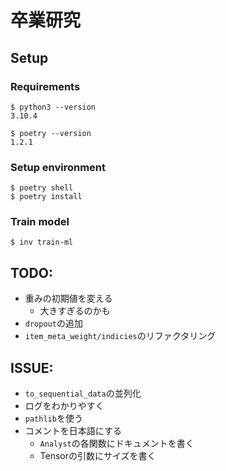 # 卒業研究

## Setup

### Requirements

```
$ python3 --version
3.10.4

$ poetry --version
1.2.1
```

### Setup environment

```shell
$ poetry shell
$ poetry install
```

### Train model

```shell
$ inv train-ml
```

## TODO:

- 重みの初期値を変える
    - 大きすぎるのかも
- `dropout`の追加
- `item_meta_weight/indicies`のリファクタリング

## ISSUE:

- `to_sequential_data`の並列化
- ログをわかりやすく
- `pathlib`を使う
- コメントを日本語にする
    - `Analyst`の各関数にドキュメントを書く
    - Tensorの引数にサイズを書く
